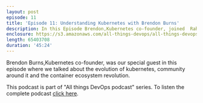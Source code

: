```yaml
---
layout: post
episode: 11
title: 'Episode 11: Understanding Kubernetes with Brendon Burns'
description: In this Episode Brendon,Kubernetes co-founder, joined  Rahul & Prathamesh to discuss about the evolution of kubernetes, kubernetes community and the container ecosystem revolution.
enclosure: https://s3.amazonaws.com/all-things-devops/all-things-devops-episode-11.mp3
length: 65403708
duration: '45:24'
---
```


Brendon Burns,Kubernetes co-founder, was our special guest in this episode where
we talked about the evolution of kubernetes,
community around it and the container ecosystem revolution.

This podcast is part of "All things DevOps podcast" series. To listen the complete podcast  [click here](https://allthingsdevops.bigbinary.com/2018/08/06/understanding-kubernetes-with-brendon-burns.html).
